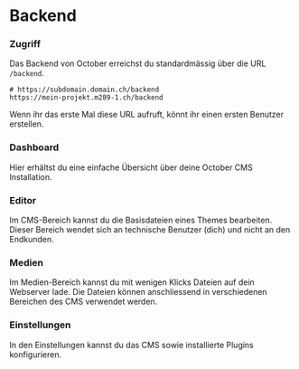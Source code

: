 # Backend

### Zugriff

Das Backend von October erreichst du standardmässig über die URL `/backend`.

```shell
# https://subdomain.domain.ch/backend
https://mein-projekt.m289-1.ch/backend
```

Wenn ihr das erste Mal diese URL aufruft, könnt ihr einen ersten Benutzer erstellen.

### Dashboard

Hier erhältst du eine einfache Übersicht über deine October CMS Installation.

### Editor

Im CMS-Bereich kannst du die Basisdateien eines Themes bearbeiten. Dieser Bereich wendet sich an technische Benutzer (dich) und nicht an den Endkunden.

### Medien

Im Medien-Bereich kannst du mit wenigen Klicks Dateien auf dein Webserver lade. Die Dateien können anschliessend in verschiedenen Bereichen des CMS verwendet werden.

### Einstellungen

In den Einstellungen kannst du das CMS sowie installierte Plugins konfigurieren.